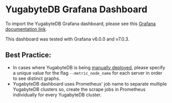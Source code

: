 # YugabyteDB Grafana Dashboard

To import the YugabyteDB Grafana dashboard, please see this [Grafana documentation link](https://grafana.com/docs/grafana/latest/reference/export_import/#importing-a-dashboard).

This dashboard was tested with Grafana v6.0.0 and v7.0.3.

## Best Practice:
- In cases where YugabyteDB is being [manually deployed](https://docs.yugabyte.com/latest/deploy/manual-deployment/), please specify a unique value for the flag `--metric_node_name` for each server in order to see distinct graphs.
- YugabyteDB dashboard uses Prometheus' job name to separate multiple YugabyteDB clusters so, create the scrape jobs in Prometheus individually for every YugabyteDB cluster.
